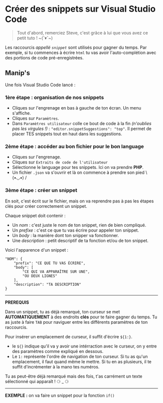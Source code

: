 # Créer des snippets sur Visual Studio Code

> Tout d'abord, remerciez Steve, c'est grâce à lui que vous avez ce petit tuto ! ~(˘▾˘~)

Les raccourcis *appellé `snippet`* sont utilisés pour gagner du temps. Par exemple, si tu commences à écrire `html` tu vas avoir l'auto-complétion avec des portions de code pré-enregistrées.

## Manip's

Une fois Visual Studio Code lancé :

### 1ère étape : **organisation de nos snippets**

- Cliques sur l'engrenage en bas à gauche de ton écran. Un menu s'affiche. 
- Cliques sur `Paramètres`.
- Dans `Paramètres utilisateur` colle ce bout de code à la fin *(n'oublies pas les virgules !)* : `"editor.snippetSuggestions": "top"`. Il permet de placer TES snippets tout en haut dans les suggestions.

### 2ème étape : **accéder au bon fichier pour le bon language**

- Cliques sur l'engrenage. 
- Cliques sur `Extraits de code de l'utilisateur`
- Sélectionne le language pour tes snippets. Ici on va prendre **PHP**.
- Un fichier `.json` va s'ouvrir et là on commence à prendre son pied \ (•◡•) /

### 3ème étape : **créer un snippet**

En soit, c'est écrit sur le fichier, mais on va reprendre pas à pas les étapes clés pour créer correctement un snippet. 

Chaque snippet doit contenir :

- Un *nom* : c'est juste le nom de ton snippet, rien de bien compliqué.
- Un *prefixe* : c'est ce que tu vas écrire pour appeler ton snippet. 
- Un *body* : la manière dont ton snipper va fonctionner.
- Une *description* : petit descriptif de ta fonction et/ou de ton snippet.

Voici l'apparence d'un snippet :

```
"NOM": {
	"prefix": "CE QUE TU VAS ÉCRIRE",
	"body": [
		"CE QUI VA APPARAÎTRE SUR UNE",
        "OU DEUX LIGNES"
	],
	"description": "TA DESCRIPTION"
}
```
---

**PREREQUIS**

Dans un snippet, tu as déjà remarqué, ton curseur se met **AUTOMATIQUEMENT** à des endroits **clés** pour te faire gagner du temps. Tu as juste à faire `TAB` pour naviguer entre les différents paramètres de ton raccourcis. 

Pour insérer un emplacement de curseur, il suffit d'écrire `${1:}`. 
- le `${}` indique qu'il va y avoir une intérraction avec le curseur, on y entre des paramètres comme expliqué en dessous.
- Le `1:` représente l'ordre de navigation de ton curseur. Si tu as qu'un emplacement, il faut quand même le mettre. Si tu en as plusieurs, il te suffit d'incrémenter à la mano tes numéros.

Tu as peut-être déjà remarqué mais des fois, t'as carrément un texte sélectionné qui apparaît ! ⚆ _ ⚆ 

---

**EXEMPLE :** on va faire un snippet pour la fonction `if()`

